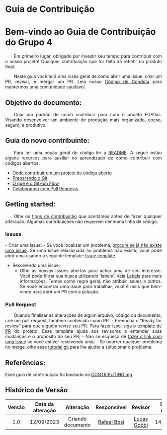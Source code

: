 # Guia de Contribuição

# Bem-vindo ao Guia de Contribuição do Grupo 4

<div align="justify">
&emsp;&emsp;Em primeiro lugar, obrigado por investir seu tempo para contribuir com o nosso projeto! Qualquer contribuição que for feita irá refletir no produto final.

&emsp;&emsp;Neste guia você terá uma visão geral de como abrir uma issue, criar um PR, revisar, e mergar um PR. Leia nosso <a href="./CODE_OF_CONDUCT.md">Código de Conduta</a> para mantermos uma comunidade saudável.
</div>

## Objetivo do documento:

<div align="justify">  
&emsp;&emsp;Criar um padrão de como contribuir para com o projeto FGAtlas. Visando desenvolver um ambiente de produção mais organizado, coeso, seguro, e produtivo.
</div>
  
## Guia do novo contribuinte:

<div align="justify">  
&emsp;&emsp;Para ter uma noção geral do código ler a <a href="./README.md">README</a>. A seguir estão alguns recursos para
auxiliar no aprendizado de como contribuir com códigos abertos.
  
  - <a href="https://docs.github.com/en/get-started/exploring-projects-on-github/finding-ways-to-contribute-to-open-source-on-github">Onde contribuir em um projeto de código aberto</a>
  - <a href ="https://docs.github.com/en/get-started/quickstart/set-up-git">Preparando o Git</a>
  - <a href ="https://docs.github.com/en/get-started/quickstart/github-flow">O que é o GitHub Flow</a>
  - <a href ="https://docs.github.com/en/github/collaborating-with-pull-requests">Colaborando com Pull Requests</a>
</div>

## Getting started:

<div align="justify">
&emsp;&emsp;Olhe os <a href ="https://github.com/github/docs/blob/1ebb1fde416f923fddfe8a721451ab148947d9c5/contributing/types-of-contributions.md">tipos de contribuição</a> que aceitamos antes de fazer qualquer alteração. Algumas contribuições não requerem
nenhuma linha de código.
</div>

### Issues

<div align="justify">
  - Criar uma issue:
    - Se você localizar um problema, <a href="https://github.com/UnBArqDsw2023-2/2023.2_G4_ProjetoAmericanas/issues"></a>
<a href="">procure se já não existe uma issue</a>. Se uma issue relacionada ao problema não existir, você pode abrir uma usando o seguinte
  template: <a href="https://github.com/UnBArqDsw2023-2/2023.2_G4_ProjetoAmericanas/tree/main/.github/ISSUE_TEMPLATE">Issue template</a>

  - Resolvendo uma issue:
    - Olhe as nossas issues abertas para achar uma de seu interesse. Você pode filtrar sua busca utilizando 'labels'. Veja <a href="https://github.com/github/docs/blob/1ebb1fde416f923fddfe8a721451ab148947d9c5/contributing/how-to-use-labels.md">Labels</a> para mais informações. Temos
  como regra geral, não atribuir issues a outros. Se você encontrar uma issue para trabalhar, você é mais que bem-vindo para abrir um PR com a solução.
</div>

### Pull Request

<div align="justify">
&emsp;&emsp;Quando finalizar as alterações de algum arquivo, código ou documento, crie um pull request, também conhecido como PR.
  - Preencha o “Ready for review” para que alguém revise seu PR. Para fazer isso, siga o <a href="https://github.com/UnBArqDsw2023-2/2023.2_G4_ProjetoAmericanas/blob/main/.github/pull_request_template.md">template de PR</a> do projeto. Esse template ajuda aos revisores a
  entender suas mudanças e o propósito do seu PR;
  - Não se esqueça de <a href="https://docs.github.com/en/issues/tracking-your-work-with-issues/linking-a-pull-request-to-an-issue">fazer o link com uma issue</a> se você estiver resolvendo uma;
  - Se ocorrer qualquer problema no merge, olhe esse <a href="https://github.com/skills/resolve-merge-conflicts">tutorial git</a> para lhe ajudar a solucionar o problema.
</div>

## Referências:

Esse guia de contribuição foi baseado no [CONTRIBUTING.mg](https://github.com/github/docs/blob/1ebb1fde416f923fddfe8a721451ab148947d9c5/CONTRIBUTING.md)
  

##  Histórico de Versão

|  Versão  |   Data da alteração  |   Alteração  |  Responsável  |  Revisor  | Data de revisão |
| :--------: | :--------------------: | :-----------: | :--------------: | :--------: | :-----------------: |
|     1.0     |     12/09/2023     |  Criando documento  |  [Rafael Bosi](https://github.com/Strangeunit28)   |  [Lucas Gobbi](https://github.com/LucasBergholz)    | 14/09/2023 |